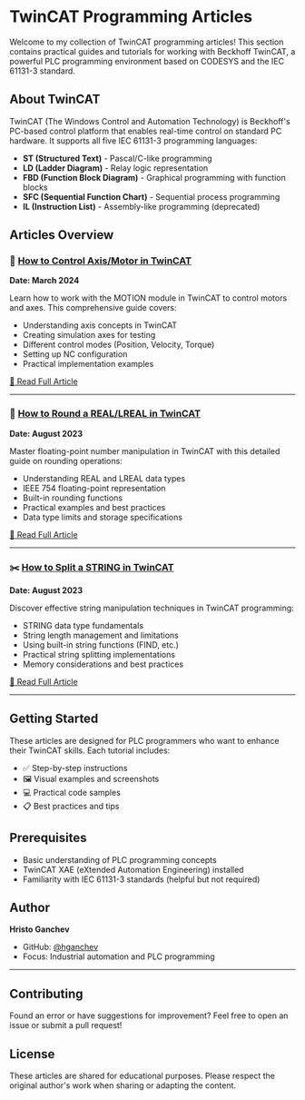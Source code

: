 # TwinCAT Programming Articles

Welcome to my collection of TwinCAT programming articles! This section contains practical guides and tutorials for working with Beckhoff TwinCAT, a powerful PLC programming environment based on CODESYS and the IEC 61131-3 standard.

## About TwinCAT

TwinCAT (The Windows Control and Automation Technology) is Beckhoff's PC-based control platform that enables real-time control on standard PC hardware. It supports all five IEC 61131-3 programming languages:

- **ST (Structured Text)** - Pascal/C-like programming
- **LD (Ladder Diagram)** - Relay logic representation  
- **FBD (Function Block Diagram)** - Graphical programming with function blocks
- **SFC (Sequential Function Chart)** - Sequential process programming
- **IL (Instruction List)** - Assembly-like programming (deprecated)

## Articles Overview

### 📐 [How to Control Axis/Motor in TwinCAT](./how-to-control-axis-in-TwinCAT/)
**Date: March 2024**

Learn how to work with the MOTION module in TwinCAT to control motors and axes. This comprehensive guide covers:
- Understanding axis concepts in TwinCAT
- Creating simulation axes for testing
- Different control modes (Position, Velocity, Torque)
- Setting up NC configuration
- Practical implementation examples

[📖 Read Full Article](./how-to-control-axis-in-TwinCAT/ReadMe.md)

---

### 🔢 [How to Round a REAL/LREAL in TwinCAT](./how-to-round-a-REAL-in-TwinCAT/)
**Date: August 2023**

Master floating-point number manipulation in TwinCAT with this detailed guide on rounding operations:
- Understanding REAL and LREAL data types
- IEEE 754 floating-point representation
- Built-in rounding functions
- Practical examples and best practices
- Data type limits and storage specifications

[📖 Read Full Article](./how-to-round-a-REAL-in-TwinCAT/ReadMe.md)

---

### ✂️ [How to Split a STRING in TwinCAT](./how-to-split-a-STRING-in-TwinCAT/)
**Date: August 2023**

Discover effective string manipulation techniques in TwinCAT programming:
- STRING data type fundamentals
- String length management and limitations
- Using built-in string functions (FIND, etc.)
- Practical string splitting implementations
- Memory considerations and best practices

[📖 Read Full Article](./how-to-split-a-STRING-in-TwinCAT/ReadMe.md)

---

## Getting Started

These articles are designed for PLC programmers who want to enhance their TwinCAT skills. Each tutorial includes:

- ✅ Step-by-step instructions
- 🖼️ Visual examples and screenshots  
- 💻 Practical code samples
- 📋 Best practices and tips

## Prerequisites

- Basic understanding of PLC programming concepts
- TwinCAT XAE (eXtended Automation Engineering) installed
- Familiarity with IEC 61131-3 standards (helpful but not required)

## Author

**Hristo Ganchev**
- GitHub: [@hganchev](https://github.com/hganchev)
- Focus: Industrial automation and PLC programming

---

## Contributing

Found an error or have suggestions for improvement? Feel free to open an issue or submit a pull request!

## License

These articles are shared for educational purposes. Please respect the original author's work when sharing or adapting the content.